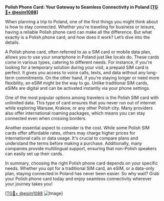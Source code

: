 **Polish Phone Card: Your Gateway to Seamless Connectivity in Poland [[TG💪+ @esim1088](https://t.me/s/esim1088)]**

When planning a trip to Poland, one of the first things you might think about is how to stay connected. Whether you're traveling for business or leisure, having a reliable Polish phone card can make all the difference. But what exactly is a Polish phone card, and how does it work? Let’s dive into the details.

A Polish phone card, often referred to as a SIM card or mobile data plan, allows you to use your smartphone in Poland just like locals do. These cards come in various types, catering to different needs. For instance, if you're looking for a temporary solution during your visit, a prepaid SIM card is perfect. It gives you access to voice calls, texts, and data without any long-term commitments. On the other hand, if you're staying longer or need more flexibility, an eSIM might be the way to go. Unlike traditional SIM cards, eSIMs are digital and can be activated instantly via your phone settings.

One of the most popular options among travelers is the Polish SIM card with unlimited data. This type of card ensures that you never run out of internet while exploring Warsaw, Krakow, or any other Polish city. Many providers also offer international roaming packages, which means you can stay connected even when crossing borders.

Another essential aspect to consider is the cost. While some Polish SIM cards offer affordable rates, others may charge higher prices for international calls or data usage. It's crucial to compare plans and understand the terms before making a purchase. Additionally, many companies provide multilingual support, ensuring that non-Polish speakers can easily set up their cards.

In summary, choosing the right Polish phone card depends on your specific needs. Whether you opt for a traditional SIM card, an eSIM, or a data-only plan, staying connected in Poland has never been easier. So why wait? Grab your Polish phone card today and enjoy seamless connectivity wherever your journey takes you! 

[[TG💪+ @esim1088](https://t.me/s/esim1088) ![Image](https://i.postimg.cc/Y0z9fWf4/image.png)]